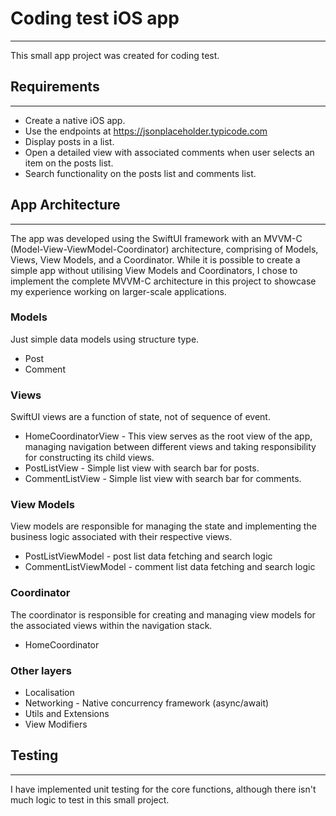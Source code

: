 # Coding test iOS app

---

This small app project was created for coding test.

## Requirements

---

* Create a native iOS app.  
* Use the endpoints at https://jsonplaceholder.typicode.com  
* Display posts in a list.  
* Open a detailed view with associated comments when user selects an item on the posts list.  
* Search functionality on the posts list and comments list.

## App Architecture

---
The app was developed using the SwiftUI framework with an MVVM-C (Model-View-ViewModel-Coordinator) architecture, comprising of Models, Views, View Models, and a Coordinator. While it is possible to create a simple app without utilising View Models and Coordinators, I chose to implement the complete MVVM-C architecture in this project to showcase my experience working on larger-scale applications.

### Models
Just simple data models using structure type.

* Post
* Comment

### Views
SwiftUI views are a function of state, not of sequence of event.

* HomeCoordinatorView - This view serves as the root view of the app, managing navigation between different views and taking responsibility for constructing its child views.
* PostListView - Simple list view with search bar for posts.
* CommentListView - Simple list view with search bar for comments.
 

### View Models
View models are responsible for managing the state and implementing the business logic associated with their respective views.

* PostListViewModel - post list data fetching and search logic
* CommentListViewModel - comment list data fetching and search logic


### Coordinator
The coordinator is responsible for creating and managing view models for the associated views within the navigation stack.

* HomeCoordinator


### Other layers

* Localisation
* Networking - Native concurrency framework (async/await)
* Utils and Extensions
* View Modifiers


## Testing

---

I have implemented unit testing for the core functions, although there isn't much logic to test in this small project.



